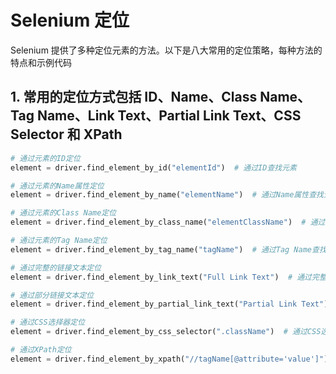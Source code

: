 # Selenium 定位

Selenium 提供了多种定位元素的方法。以下是八大常用的定位策略，每种方法的特点和示例代码

## 1. 常用的定位方式包括 ID、Name、Class Name、Tag Name、Link Text、Partial Link Text、CSS Selector 和 XPath

```python
# 通过元素的ID定位
element = driver.find_element_by_id("elementId")  # 通过ID查找元素

# 通过元素的Name属性定位
element = driver.find_element_by_name("elementName")  # 通过Name属性查找元素

# 通过元素的Class Name定位
element = driver.find_element_by_class_name("elementClassName")  # 通过Class Name查找元素

# 通过元素的Tag Name定位
element = driver.find_element_by_tag_name("tagName")  # 通过Tag Name查找元素

# 通过完整的链接文本定位
element = driver.find_element_by_link_text("Full Link Text")  # 通过完整链接文本查找元素

# 通过部分链接文本定位
element = driver.find_element_by_partial_link_text("Partial Link Text")  # 通过部分链接文本查找元素

# 通过CSS选择器定位
element = driver.find_element_by_css_selector(".className")  # 通过CSS选择器查找元素

# 通过XPath定位
element = driver.find_element_by_xpath("//tagName[@attribute='value']")  # 通过XPath表达式查找元素

```

